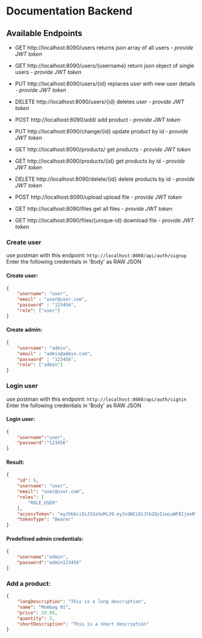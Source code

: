 # Documentation Backend 

## Available Endpoints

* GET http://localhost:8090/users
  returns json array of all users
  *- provide JWT token*

* GET http://localhost:8090/users/{username}
  return json object of single users 
  *- provide JWT token*

* PUT http://localhost:8090/users/{id}
  replaces user with new user details
  *- provide JWT token*
  
* DELETE http://localhost:8090/users/{id}
  deletes user
  *- provide JWT token*

* POST http://localhost:8090/add/
  add product
  *- provide JWT token*

* PUT http://localhost:8090/change/{id}
  update product by id
  *- provide JWT token*

* GET http://localhost:8090/products/
  get products
  *- provide JWT token*

* GET http://localhost:8090/products/{id}
  get products by id
  *- provide JWT token*

* DELETE http://localhost:8090/delete/{id}
  delete products by id
  *- provide JWT token*

* POST http://localhost:8090/upload
  upload file
  *- provide JWT token*

* GET http://localhost:8090/files
  get all files
  *- provide JWT token*

* GET http://localhost:8090/files/{unique-id}
  download file
  *- provide JWT token*

### Create user
use postman with this endpoint: `http://localhost:8080/api/auth/signup`
Enter the following credentials in 'Body' as RAW JSON 
#### Create user:
```json
{
    "username": "user",
    "email" : "user@user.com",
    "password" : "123456",
    "role": ["user"]
}
```
#### Create admin:
```json
{
    "username": "admin",
    "email" : "admin@admin.com",
    "password" : "123456",
    "role": ["admin"]
}
```
### Login user
use postman with this endpoint: `http://localhost:8080/api/auth/signin` 
Enter the following credentials in 'Body' as RAW JSON 
#### Login user:
```json
{
    "username":"user",
    "password":"123456"
}
```
#### Result:
```json
{
    "id": 6,
    "username": "user",
    "email": "user@user.com",
    "roles": [
        "ROLE_USER"
    ],
    "accessToken": "eyJhbGciOiJIUzUxMiJ9.eyJzdWIiOiJtb2QzIiwiaWF0IjoxNTk1NTg4MDk0LCJleHAiOjE1OTU2NzQ0OTR9.AgP4vCsgw5TMj_ePbPzMJXWWBNfFphJBHzAvTFyW9fzZ6UL-JO42pRq9puXAOlGh4hTijspAQAS-J8doHqADTA",
    "tokenType": "Bearer"
}
```
#### Predefined admin credentials:
```json
{
    "username":"admin",
    "password":"admin123456"
}
```
### Add a product:
```json
{
    "longDescription": "This is a long description",
    "name": "Mombag 01",
    "price": 29.99,
    "quantity": 2,
    "shortDescription": "This is a short description"
}
```